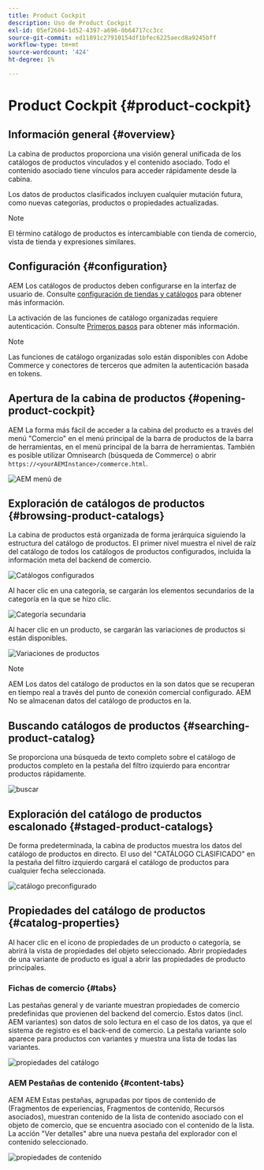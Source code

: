 ```yaml
---
title: Product Cockpit
description: Uso de Product Cockpit
exl-id: 05ef2604-1d52-4397-a696-0b64717cc3cc
source-git-commit: ed11891c27910154df1bfec6225aecd8a9245bff
workflow-type: tm+mt
source-wordcount: '424'
ht-degree: 1%

---
```


# Product Cockpit {#product-cockpit}

## Información general {#overview}

La cabina de productos proporciona una visión general unificada de los catálogos de productos vinculados y el contenido asociado. Todo el contenido asociado tiene vínculos para acceder rápidamente desde la cabina.

Los datos de productos clasificados incluyen cualquier mutación futura, como nuevas categorías, productos o propiedades actualizadas.

>[!NOTE]
>
>El término catálogo de productos es intercambiable con tienda de comercio, vista de tienda y expresiones similares.

## Configuración {#configuration}

AEM Los catálogos de productos deben configurarse en la interfaz de usuario de. Consulte [configuración de tiendas y catálogos](/help/commerce/cif/getting-started.md#catalog) para obtener más información.

La activación de las funciones de catálogo organizadas requiere autenticación. Consulte [Primeros pasos](/help/commerce/cif/getting-started.md) para obtener más información.

>[!NOTE]
>
>Las funciones de catálogo organizadas solo están disponibles con Adobe Commerce y conectores de terceros que admiten la autenticación basada en tokens.

## Apertura de la cabina de productos {#opening-product-cockpit}

AEM La forma más fácil de acceder a la cabina del producto es a través del menú &quot;Comercio&quot; en el menú principal de la barra de productos de la barra de herramientas, en el menú principal de la barra de herramientas. También es posible utilizar Omnisearch (búsqueda de Commerce) o abrir `https://<yourAEMInstance>/commerce.html`.

![AEM menú de](/help/commerce/cif/assets/aem-menu.png)

## Exploración de catálogos de productos {#browsing-product-catalogs}

La cabina de productos está organizada de forma jerárquica siguiendo la estructura del catálogo de productos. El primer nivel muestra el nivel de raíz del catálogo de todos los catálogos de productos configurados, incluida la información meta del backend de comercio.

![Catálogos configurados](/help/commerce/cif/assets/catalog-overview.png)

Al hacer clic en una categoría, se cargarán los elementos secundarios de la categoría en la que se hizo clic.

![Categoría secundaria](/help/commerce/cif/assets/catalog-category-children.png)

Al hacer clic en un producto, se cargarán las variaciones de productos si están disponibles.

![Variaciones de productos](/help/commerce/cif/assets/catalog-product-variation.png)

>[!NOTE]
>
>AEM Los datos del catálogo de productos en la son datos que se recuperan en tiempo real a través del punto de conexión comercial configurado. AEM No se almacenan datos del catálogo de productos en la.

## Buscando catálogos de productos {#searching-product-catalog}

Se proporciona una búsqueda de texto completo sobre el catálogo de productos completo en la pestaña del filtro izquierdo para encontrar productos rápidamente.

![buscar](/help/commerce/cif/assets/search-cockpit.png)

## Exploración del catálogo de productos escalonado {#staged-product-catalogs}

De forma predeterminada, la cabina de productos muestra los datos del catálogo de productos en directo. El uso del &quot;CATÁLOGO CLASIFICADO&quot; en la pestaña del filtro izquierdo cargará el catálogo de productos para cualquier fecha seleccionada.

![catálogo preconfigurado](/help/commerce/cif/assets/staged-cockpit.png)

## Propiedades del catálogo de productos {#catalog-properties}

Al hacer clic en el icono de propiedades de un producto o categoría, se abrirá la vista de propiedades del objeto seleccionado. Abrir propiedades de una variante de producto es igual a abrir las propiedades de producto principales.

### Fichas de comercio {#tabs}

Las pestañas general y de variante muestran propiedades de comercio predefinidas que provienen del backend del comercio. Estos datos (incl. AEM variantes) son datos de solo lectura en el caso de los datos, ya que el sistema de registro es el back-end de comercio. La pestaña variante solo aparece para productos con variantes y muestra una lista de todas las variantes.

![propiedades del catálogo](/help/commerce/cif/assets/catalog-properties.png)

### AEM Pestañas de contenido {#content-tabs}

AEM AEM Estas pestañas, agrupadas por tipos de contenido de (Fragmentos de experiencias, Fragmentos de contenido, Recursos asociados), muestran contenido de la lista de contenido asociado con el objeto de comercio, que se encuentra asociado con el contenido de la lista. La acción &quot;Ver detalles&quot; abre una nueva pestaña del explorador con el contenido seleccionado.

![propiedades de contenido](/help/commerce/cif/assets/content-properties.png)
